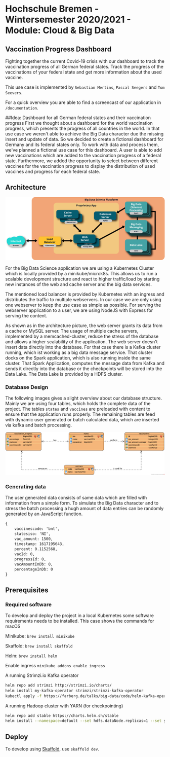 # Hochschule Bremen - Wintersemester 2020/2021 - Module: Cloud & Big Data

## Vaccination Progress Dashboard
Fighting together the current Covid-19 crisis with our dashboard to track the vaccination progress of all German federal states.
Track the progress of the vaccinations of your federal state and get more information about the used vaccine. 

This use case is implemented by `Sebastian Mertins`, `Pascal Seegers` and `Tom Seevers`.

For a quick overview you are able to find a screencast of our application in `/documentation`.

##Idea: Dashboard for all German federal states and their vaccination progress
First we thought about a dashboard for the world vaccination progress, which presents the progress of all countries in the world.
In that use case we weren't able to achieve the Big Data character due the missing insert and update of data. So we decided to create a fictional dashboard for Germany and its federal states only.
To work with data and process them, we've planned a fictional use case for this dashboard. A user is able to add new vaccinations which are added to the vaccination progress of a federal state.
Furthermore, we added the opportunity to select between different vaccines for the vaccination progress to display the distribution of used vaccines and progress for each federal state.

## Architecture
![Architecture](https://raw.githubusercontent.com/smertins27/cbd-vaccination/master/documentation/images/Architecture.png)

For the Big Data Science application we are using a Kubernetes Cluster which is locally provided by a minikube/microk8s.
This allows us to run a scalable development structure and react to higher traffic/load by starting new instances of the web and cache server and the big data services.

The mentioned load balancer is provided by Kubernetes with an ingress and distributes the traffic to multiple webservers. In our case we are only using one webserver to keep the use case as simple as possible.
For serving the webserver application to a user, we are using NodeJS with Express for serving the content.

As shown as in the architecture picture, the web server grants its data from a cache or MySQL server. The usage of multiple cache servers, implemented by a memcached-cluster, reduce the stress of the database and allows a higher scalability of the application.
The web server doesn't insert data directly into the database. For that case there is a Kafka cluster running, which ist working as a big data message service.
That cluster docks on the Spark application, which is also running inside the same cluster. That Spark Application, computes the message data from Kafka and sends it directly into the database or the checkpoints will be stored into the Data Lake.
The Data Lake is provided by a HDFS cluster.

### Database Design
The following images gives a slight overview about our database structure.
Mainly we are using four tables, which holds the complete data of the project.
The tables `states` and `vaccines` are preloaded with content to ensure that the application runs properly.
The remaining tables are feed with dynamic user generated or batch calculated data, which are inserted via kafka and batch processing.

![Database Design](https://raw.githubusercontent.com/smertins27/cbd-vaccination/master/documentation/images/MySQL_Database.png)

### Generating data

The user generated data consists of same data which are filled with information from a simple form.
To simulate the Big Data character and to stress the batch processing a hugh amount of data entries can be randomly generated by an JavaScript function.  

```
{ 
	vaccinescode: 'bnt', 
	statesiso: 'NI',
	vac_amount: 1500,
	timestamp: 1617195643,
	percent: 0.1152568,
	vacId: 0,
	progressId: 0,
	vacAmountInDb: 0,
	percentageInDb: 0	
}
```

## Prerequisites

### Required software
To develop and deploy the project in a local Kubernetes some software requirements needs to be installed.
This case shows the commands for macOS

Minikube: `brew install minikube`

Skaffold: `brew install skaffold`

Helm: `brew install helm`

Enable ingress `minikube addons enable ingress`

A running Strimzi.io Kafka operator

```bash
helm repo add strimzi http://strimzi.io/charts/
helm install my-kafka-operator strimzi/strimzi-kafka-operator
kubectl apply -f https://farberg.de/talks/big-data/code/helm-kafka-operator/kafka-cluster-def.yaml
```

A running Hadoop cluster with YARN (for checkpointing)

```bash
helm repo add stable https://charts.helm.sh/stable
helm install --namespace=default --set hdfs.dataNode.replicas=1 --set yarn.nodeManager.replicas=1 --set hdfs.webhdfs.enabled=true my-hadoop-cluster stable/hadoop
```

## Deploy

To develop using [Skaffold](https://skaffold.dev/), use `skaffold dev`. 
